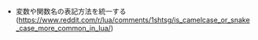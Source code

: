 * 変数や関数名の表記方法を統一する(https://www.reddit.com/r/lua/comments/1shtsg/is_camelcase_or_snake_case_more_common_in_lua/)

